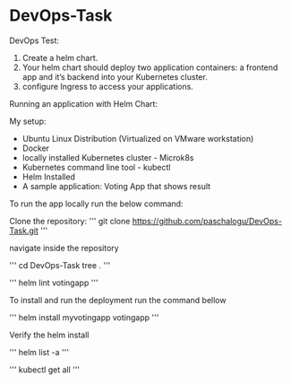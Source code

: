 # DevOps-Task

DevOps Test:
1. Create a helm chart.
2. Your helm chart should deploy two application containers: a frontend app and it’s backend into your Kubernetes cluster.
3. configure Ingress to access your applications.

Running an application with Helm Chart:

My setup:
- Ubuntu Linux Distribution (Virtualized on VMware workstation)
- Docker 
- locally installed Kubernetes cluster - Microk8s
- Kubernetes command line tool - kubectl
- Helm Installed
- A sample application: Voting App that shows result

To run the app locally run the below command:

Clone the repository:
'''
git clone https://github.com/paschalogu/DevOps-Task.git
'''

navigate inside the repository 

'''
cd DevOps-Task
tree .
'''

'''
helm lint votingapp
'''

To install and run the deployment run the command bellow

'''
helm install myvotingapp votingapp
'''

Verify the helm install

'''
helm list -a
'''

'''
kubectl get all
'''
